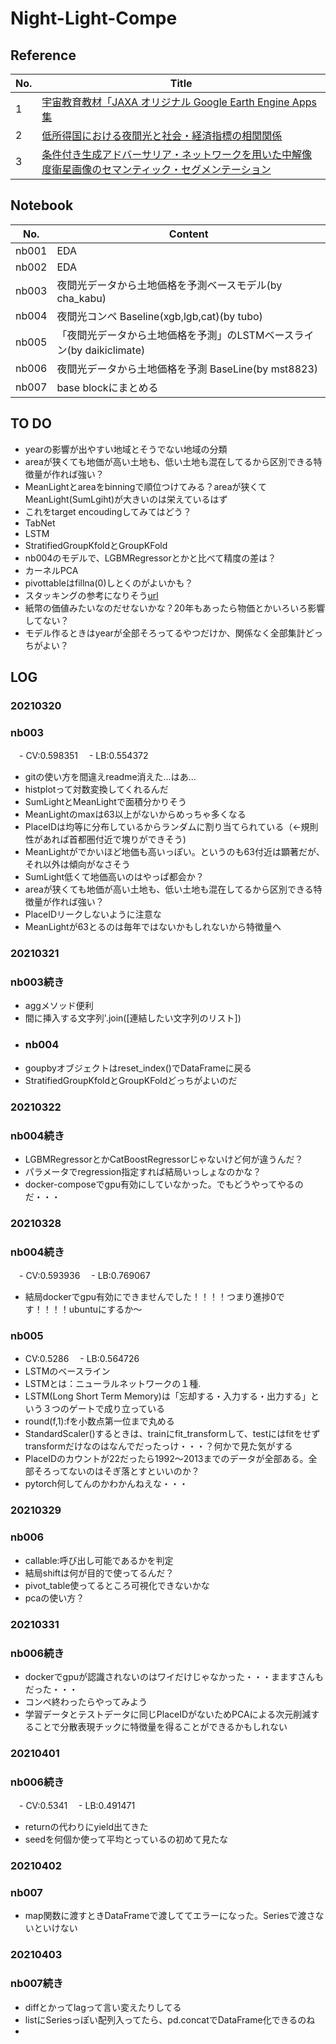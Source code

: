 # Night-Light-Compe

## Reference
|No.|Title|
|---|----|
|1|[宇宙教育教材「JAXA オリジナル Google Earth Engine Apps 集](https://edu.jaxa.jp/news/2020/i-0315.html)|
|2|[低所得国における夜間光と社会・経済指標の相関関係](https://dept.sophia.ac.jp/econ/econ_cms/wp-content/uploads/2016/11/62-2.pdf)|
|3|[条件付き生成アドバーサリア・ネットワークを用いた中解像度衛星画像のセマンティック・セグメンテーション](https://arxiv.org/pdf/2012.03093.pdf)|

## Notebook
|No.|Content|
|---|----|
|nb001|EDA|
|nb002|EDA|
|nb003|夜間光データから土地価格を予測ベースモデル(by cha_kabu)|
|nb004|夜間光コンペ Baseline(xgb,lgb,cat)(by tubo)|
|nb005|「夜間光データから土地価格を予測」のLSTMベースライン(by daikiclimate)|
|nb006|夜間光データから土地価格を予測 BaseLine(by mst8823)|
|nb007|base blockにまとめる|

## TO DO
 - yearの影響が出やすい地域とそうでない地域の分類
 - areaが狭くても地価が高い土地も、低い土地も混在してるから区別できる特徴量が作れば強い？
  - MeanLightとareaをbinningで順位つけてみる？areaが狭くてMeanLight(SumLgiht)が大きいのは栄えているはず
  - これをtarget encoudingしてみてはどう？
 - TabNet
 - LSTM
 - StratifiedGroupKfoldとGroupKFold
 - nb004のモデルで、LGBMRegressorとかと比べて精度の差は？
 - カーネルPCA
 - pivottableはfillna(0)しとくのがよいかも？
 - スタッキングの参考になりそう[url](https://github.com/nyk510/atmacup10/blob/master/src/exp__027.py)
 - 紙幣の価値みたいなのだせないかな？20年もあったら物価とかいろいろ影響してない？
 - モデル作るときはyearが全部そろってるやつだけか、関係なく全部集計どっちがよい？

## LOG
### 20210320
### nb003
 　- CV:0.598351
 　- LB:0.554372
 - gitの使い方を間違えreadme消えた...はあ...
 - histplotって対数変換してくれるんだ
 - SumLightとMeanLightで面積分かりそう
 - MeanLightのmaxは63以上がないからめっちゃ多くなる
 - PlaceIDは均等に分布しているからランダムに割り当てられている（←規則性があれば首都圏付近で塊りができそう)
 - MeanLightがでかいほど地価も高いっぽい。というのも63付近は顕著だが、それ以外は傾向がなさそう
 - SumLight低くて地価高いのはやっぱ都会か？
 - areaが狭くても地価が高い土地も、低い土地も混在してるから区別できる特徴量が作れば強い？
 - PlaceIDリークしないように注意な
 - MeanLightが63とるのは毎年ではないかもしれないから特徴量へ

### 20210321
### nb003続き
 - aggメソッド便利
 - 間に挿入する文字列'.join(\[連結したい文字列のリスト\])
 - ### nb004
 - goupbyオブジェクトはreset_index()でDataFrameに戻る
 - StratifiedGroupKfoldとGroupKFoldどっちがよいのだ

### 20210322
### nb004続き
 - LGBMRegressorとかCatBoostRegressorじゃないけど何が違うんだ？
  - パラメータでregression指定すれば結局いっしょなのかな？
 - docker-composeでgpu有効にしていなかった。でもどうやってやるのだ・・・

### 20210328
### nb004続き
 　- CV:0.593936
 　- LB:0.769067
 - 結局dockerでgpu有効にできませんでした！！！！つまり進捗0です！！！！ubuntuにするか～
### nb005
   - CV:0.5286
 　- LB:0.564726
 - LSTMのベースライン
  - LSTMとは：ニューラルネットワークの１種.
  - LSTM(Long Short Term Memory)は「忘却する・入力する・出力する」という３つのゲートで成り立っている
 - round(f,1):fを小数点第一位まで丸める
 - StandardScaler()するときは、trainにfit_transformして、testにはfitをせずtransformだけなのはなんでだったっけ・・・？何かで見た気がする
 - PlaceIDのカウントが22だったら1992～2013までのデータが全部ある。全部そろってないのはそぎ落とすといいのか？
 - pytorch何してんのかわかんねえな・・・

### 20210329
### nb006
 - callable:呼び出し可能であるかを判定
 - 結局shiftは何が目的で使ってるんだ？
 - pivot_table使ってるところ可視化できないかな
 - pcaの使い方？

### 20210331
### nb006続き
 - dockerでgpuが認識されないのはワイだけじゃなかった・・・まますさんもだった・・・
 - コンペ終わったらやってみよう
 - 学習データとテストデータに同じPlaceIDがないためPCAによる次元削減することで分散表現チックに特徴量を得ることができるかもしれない

### 20210401
### nb006続き
 　- CV:0.5341
 　- LB:0.491471
 - returnの代わりにyield出てきた
 - seedを何個か使って平均とっているの初めて見たな

### 20210402
### nb007
 - map関数に渡すときDataFrameで渡しててエラーになった。Seriesで渡さないといけない

### 20210403
### nb007続き
 - diffとかってlagって言い変えたりしてる
 - listにSeriesっぽい配列入ってたら、pd.concatでDataFrame化できるのね
 - 
